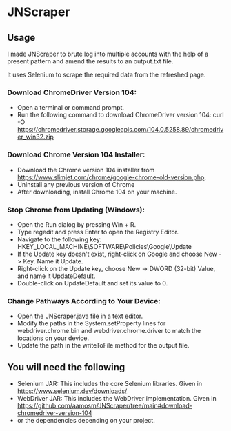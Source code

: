 # JNScraper




## Usage

I made JNScraper to brute log into multiple accounts with the help of a present pattern and amend the results to an output.txt file.

It uses Selenium to scrape the required data from the refreshed page.




### Download ChromeDriver Version 104:

- Open a terminal or command prompt.
- Run the following command to download ChromeDriver version 104:
curl -O https://chromedriver.storage.googleapis.com/104.0.5258.89/chromedriver_win32.zip


### Download Chrome Version 104 Installer:

- Download the Chrome version 104 installer from https://www.slimjet.com/chrome/google-chrome-old-version.php.
- Uninstall any previous version of Chrome
- After downloading, install Chrome 104 on your machine.



### Stop Chrome from Updating (Windows):

- Open the Run dialog by pressing Win + R.
- Type regedit and press Enter to open the Registry Editor.
- Navigate to the following key:
HKEY_LOCAL_MACHINE\SOFTWARE\Policies\Google\Update
- If the Update key doesn't exist, right-click on Google and choose New -> Key. Name it Update.
- Right-click on the Update key, choose New -> DWORD (32-bit) Value, and name it UpdateDefault.
- Double-click on UpdateDefault and set its value to 0.



### Change Pathways According to Your Device:

- Open the JNScraper.java file in a text editor.
- Modify the paths in the System.setProperty lines for webdriver.chrome.bin and webdriver.chrome.driver to match the locations on your device.
- Update the path in the writeToFile method for the output file.




## You will need the following 

- Selenium JAR: This includes the core Selenium libraries. Given in https://www.selenium.dev/downloads/
- WebDriver JAR: This includes the WebDriver implementation. Given in https://github.com/aamosm/JNScraper/tree/main#download-chromedriver-version-104
- or the dependencies depending on your project.
